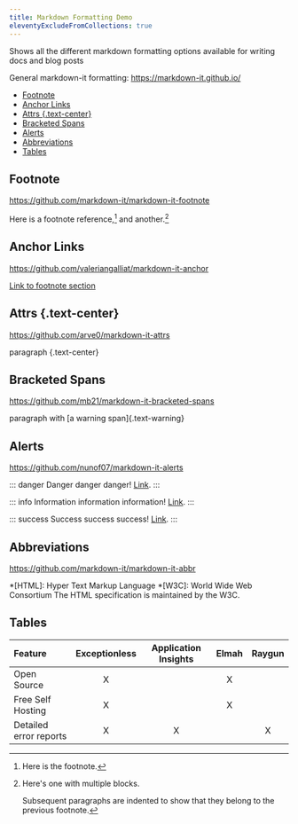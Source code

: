 ```yaml
---
title: Markdown Formatting Demo
eleventyExcludeFromCollections: true
---
```

Shows all the different markdown formatting options available for writing docs and blog posts

General markdown-it formatting: <https://markdown-it.github.io/>

- [Footnote](#footnote)
- [Anchor Links](#anchor-links)
- [Attrs {.text-center}](#attrs-text-center)
- [Bracketed Spans](#bracketed-spans)
- [Alerts](#alerts)
- [Abbreviations](#abbreviations)
- [Tables](#tables)

## Footnote

<https://github.com/markdown-it/markdown-it-footnote>

Here is a footnote reference,[^1] and another.[^longnote]

[^1]: Here is the footnote.

[^longnote]: Here's one with multiple blocks.

    Subsequent paragraphs are indented to show that they
belong to the previous footnote.

## Anchor Links

<https://github.com/valeriangalliat/markdown-it-anchor>

[Link to footnote section](#footnote)

## Attrs {.text-center}

<https://github.com/arve0/markdown-it-attrs>

paragraph {.text-center}

## Bracketed Spans

<https://github.com/mb21/markdown-it-bracketed-spans>

paragraph with [a warning span]{.text-warning}

## Alerts

<https://github.com/nunof07/markdown-it-alerts>

::: danger
Danger danger danger! [Link](#).
:::

::: info
Information information information! [Link](#).
:::

::: success
Success success success! [Link](#).
:::

## Abbreviations

<https://github.com/markdown-it/markdown-it-abbr>

*[HTML]: Hyper Text Markup Language
*[W3C]:  World Wide Web Consortium
The HTML specification
is maintained by the W3C.

## Tables

| Feature                        | Exceptionless | Application Insights | Elmah | Raygun |
| :----------------------------- | :-----------: | :------------------: | :---: | :----: |
| Open Source                    | X             |                      | X     |        |
| Free Self Hosting              | X             |                      | X     |        |
| Detailed error reports         | X             | X                    |       | X      |
